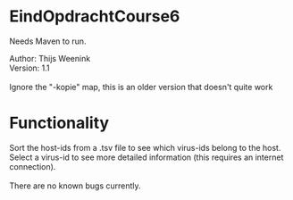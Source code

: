 # EindOpdrachtCourse6
Needs Maven to run.

Author: Thijs Weenink <br>
Version: 1.1<br>
<br>
Ignore the "-kopie" map, this is an older version that doesn't quite work

# Functionality
Sort the host-ids from a .tsv file to see which virus-ids belong to the host.<br>
Select a virus-id to see more detailed information (this requires an internet connection).<br>
<br>
There are no known bugs currently.
